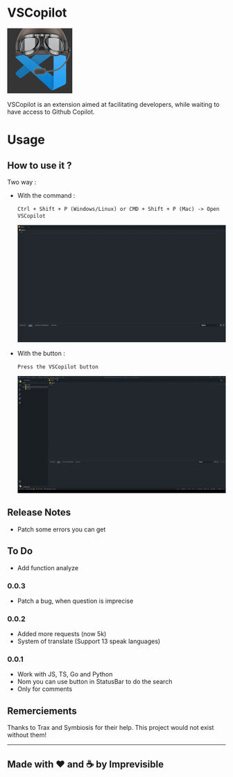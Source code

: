 # VSCopilot
<img src="images/logo.png" width="150" height="150">

VSCopilot is an extension aimed at facilitating developers, while waiting to have access to Github Copilot.

# Usage

## How to use it ?

Two way : 
 - With the command :
    ```
    Ctrl + Shift + P (Windows/Linux) or CMD + Shift + P (Mac) -> Open VSCopilot
    ```
    ![Usage Command](images/usageCommand.gif)

 - With the button :
    ```
    Press the VSCopilot button
    ```    
    ![Usage Button](images/usageButton.gif) 

## Release Notes

 - Patch some errors you can get

## To Do

 - Add function analyze

### 0.0.3

 - Patch a bug, when question is imprecise

### 0.0.2

 - Added more requests (now 5k)
 - System of translate (Support 13 speak languages)

### 0.0.1

 - Work with JS, TS, Go and Python
 - Nom you can use button in StatusBar to do the search
 - Only for comments


## Remerciements

Thanks to Trax and Symbiosis for their help. This project would not exist without them!


-----------------------------------------------------------------------------------------------------------

## Made with ❤️ and ☕ by Imprevisible
